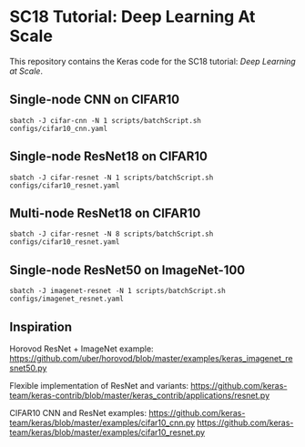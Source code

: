 # SC18 Tutorial: Deep Learning At Scale

This repository contains the Keras code for the SC18 tutorial: *Deep Learning at Scale*.

## Single-node CNN on CIFAR10

`sbatch -J cifar-cnn -N 1 scripts/batchScript.sh configs/cifar10_cnn.yaml`

## Single-node ResNet18 on CIFAR10

`sbatch -J cifar-resnet -N 1 scripts/batchScript.sh configs/cifar10_resnet.yaml`

## Multi-node ResNet18 on CIFAR10

`sbatch -J cifar-resnet -N 8 scripts/batchScript.sh configs/cifar10_resnet.yaml`

## Single-node ResNet50 on ImageNet-100

`sbatch -J imagenet-resnet -N 1 scripts/batchScript.sh configs/imagenet_resnet.yaml`

## Inspiration

Horovod ResNet + ImageNet example:
https://github.com/uber/horovod/blob/master/examples/keras_imagenet_resnet50.py

Flexible implementation of ResNet and variants:
https://github.com/keras-team/keras-contrib/blob/master/keras_contrib/applications/resnet.py

CIFAR10 CNN and ResNet examples:
https://github.com/keras-team/keras/blob/master/examples/cifar10_cnn.py
https://github.com/keras-team/keras/blob/master/examples/cifar10_resnet.py
